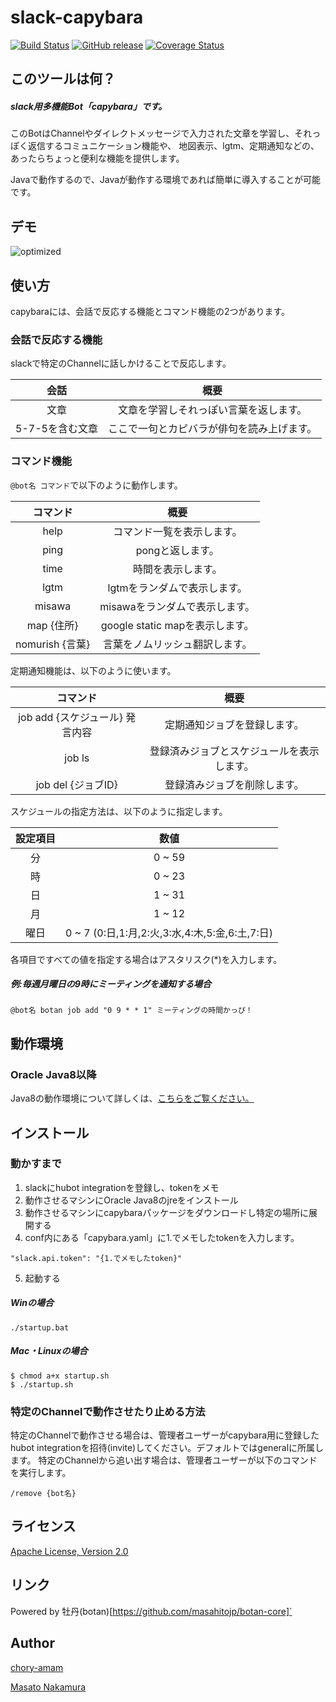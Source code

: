 slack-capybara
====

[![Build Status](https://travis-ci.org/chory-amam/slack-capybara.svg?branch=master)](https://travis-ci.org/chory-amam/slack-capybara)
[![GitHub release](https://img.shields.io/github/release/chory-amam/slack-capybara.svg)][release]
[![Coverage Status](https://coveralls.io/repos/chory-amam/slack-capybara/badge.svg?branch=master&service=github)](https://coveralls.io/github/chory-amam/slack-capybara?branch=master)

[release]: https://github.com/chory-amam/slack-capybara/releases

## このツールは何？
##### slack用多機能Bot「capybara」です。
このBotはChannelやダイレクトメッセージで入力された文章を学習し、それっぽく返信するコミュニケーション機能や、
地図表示、lgtm、定期通知などの、あったらちょっと便利な機能を提供します。

Javaで動作するので、Javaが動作する環境であれば簡単に導入することが可能です。

## デモ

![optimized](https://raw.githubusercontent.com/chory-amam/chory-amam.github.io/master/images/capybara_demo.gif)

## 使い方

capybaraには、会話で反応する機能とコマンド機能の2つがあります。

### 会話で反応する機能

slackで特定のChannelに話しかけることで反応します。

|       会話      |                 概要                        |
|:---------------:|:-------------------------------------------:|
| 文章            |  文章を学習しそれっぽい言葉を返します。     |
| 5-7-5を含む文章 |  ここで一句とカピバラが俳句を読み上げます。 |

### コマンド機能

```@bot名 コマンド```で以下のように動作します。

|     コマンド    |             概要               |
|:---------------:|:------------------------------:|
| help            | コマンド一覧を表示します。     |
| ping            | pongと返します。               |
| time            | 時間を表示します。             |
| lgtm            | lgtmをランダムで表示します。   |
| misawa          | misawaをランダムで表示します。 |
| map {住所}      | google static mapを表示します。|
| nomurish {言葉} | 言葉をノムリッシュ翻訳します。 |

定期通知機能は、以下のように使います。

|               コマンド                |                    概要                    |
|:-------------------------------------:|:------------------------------------------:|
| job add {スケジュール} 発言内容       | 定期通知ジョブを登録します。               |
| job ls                                | 登録済みジョブとスケジュールを表示します。 |
| job del {ジョブID}                    | 登録済みジョブを削除します。               |

スケジュールの指定方法は、以下のように指定します。

| 設定項目 | 数値                                            |
|:--------:|:-----------------------------------------------:|
| 分       | 0 ~ 59                                          |
| 時       | 0 ~ 23                                          |
| 日       | 1 ~ 31                                          |
| 月       | 1 ~ 12                                          |
| 曜日     | 0 ~ 7 (0:日,1:月,2:火,3:水,4:木,5:金,6:土,7:日) |

各項目ですべての値を指定する場合はアスタリスク(*)を入力します。

##### 例:毎週月曜日の9時にミーティングを通知する場合

```
@bot名 botan job add "0 9 * * 1" ミーティングの時間かっぴ！
```

## 動作環境

###  Oracle Java8以降
Java8の動作環境について詳しくは、[こちらをご覧ください。](http://www.oracle.com/technetwork/java/javase/certconfig-2095354.html)

## インストール

### 動かすまで
1. slackにhubot integrationを登録し、tokenをメモ
2. 動作させるマシンにOracle Java8のjreをインストール
3. 動作させるマシンにcapybaraパッケージをダウンロードし特定の場所に展開する
4. conf内にある「capybara.yaml」に1.でメモしたtokenを入力します。
```
"slack.api.token": "{1.でメモしたtoken}"
```
5. 起動する

##### Winの場合

```
./startup.bat
```

##### Mac・Linuxの場合

```
$ chmod a+x startup.sh
$ ./startup.sh
```

### 特定のChannelで動作させたり止める方法

 特定のChannelで動作させる場合は、管理者ユーザーがcapybara用に登録したhubot integrationを招待(invite)してください。デフォルトではgeneralに所属します。
特定のChannelから追い出す場合は、管理者ユーザーが以下のコマンドを実行します。
```
/remove {bot名}
```

## ライセンス

[Apache License, Version 2.0](https://github.com/chory-amam/slack-capybara/blob/master/LICENSE.txt)

## リンク

Powered by 牡丹(botan)[https://github.com/masahitojp/botan-core]`

## Author

[chory-amam](https://github.com/chory-amam)  

[Masato Nakamura](https://github.com/masahitojp)
